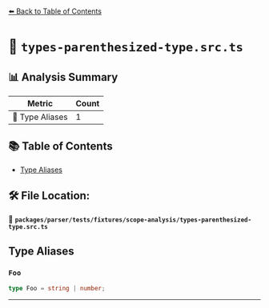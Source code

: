 [⬅️ Back to Table of Contents](../../../../../index.md)

# 📄 `types-parenthesized-type.src.ts`

## 📊 Analysis Summary

| Metric | Count |
|--------|-------|
| 📑 Type Aliases | 1 |

## 📚 Table of Contents

- [Type Aliases](#type-aliases)

## 🛠️ File Location:
📂 **`packages/parser/tests/fixtures/scope-analysis/types-parenthesized-type.src.ts`**

## Type Aliases

### `Foo`

```ts
type Foo = string | number;
```


---